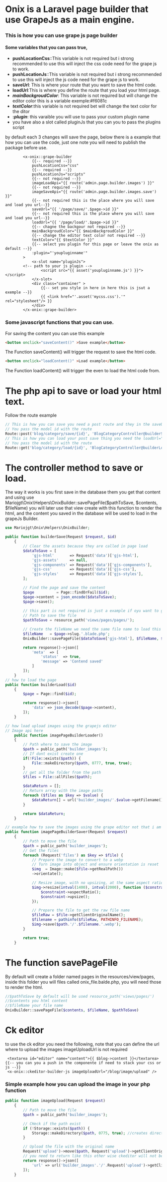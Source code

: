 # Onix is a Laravel page builder that use GrapeJs as a main engine.

### This is how you can use grape js page builder

#### Some variables that you can pass true,

- **pushLocationCss**::This variable is not required but i strong recommended to use this will inject the css code need for the grape js to work.
- **pushLocationJs**::This variable is not required but i strong recommended to use this will inject the js code need for the grape js to work.
- **saveUrl**: This is where your route that you want to save the html code.
- **loadUrl**:This is where you define the route that you load your html page.
- ***mainBackgroudColor***: This variable is not required but will change the editor color this is a variable exemple:\#f6081c
- ***textColor***:this variable is not required bet will change the text color for the ditor
- **:*plugin***: this varaible you will use to pass your custom plugin name
- you have also a slot called pluginJs that you can you to pass the plugins script

by default each 3 changes will save the page, below there is a example that how you can use the code, just one note you will need to publish the package before use.

```php+HTML
		<x-onix::grape-builder
            {{-- required --}}
            pushLocationCss="css"
            {{-- required --}}
            pushLocationJs="scripts"
            {{-- not required --}}
            imageLoadApi="{{ route('admin.page.builder.images') }}"
            {{-- not required --}}
            imageSaveApi="{{ route('admin.page.builder.images.save') }}"
            {{-- not required this is the place where you will save and load you url--}}
            saveUrl="{{ '/page/save/'.$page->id }}"
            {{-- not required this is the place where you will save and load you url--}}
            loadUrl="{{ '/page/load/'.$page->id }}"
            {{-- chagne the backgour not required --}}
            mainBackgroudColor="{{ $mainBackgroudColor }}"
            {{-- change the editor text color not required --}}
            textColor="{{ $textColor }}"
            {{-- select you plugin for this page or leave the onix as default --}}
            :plugin="'youpluginname'"
        >
            <x-slot name="pluginJs">
	    <!-- path to your js plugin -->
                <script src="{{ asset('youpluginname.js') }}"></script>
            </x-slot>
            <div class="container" >
                {{-- set you style in here in here this is jsut a exemple --}}
                {{ <link href="'.asset('mycss.css').'" rel="stylesheet"/> }}
            </div>
        </x-onix::grape-builder>
```

### Some javascript functions that you can use.

For saving the content you can use this example

```html
<button onclick="saveContent()" >Save example</button>
```

The Function saveContent() will trigger the request to save the html code.

```html
<button onclick="loadContent()" >Load example</button>
```

The Function loadContent() will trigger the even to load the html code from.

# The php api to save or load your html text.

Follow the route example

```php
// This is how you can save you need a post route and they in the saveUrl="{{'/blog/category/save/'.$blogCategory->id}}"
// You pass the model id with the route
Route::post('blog/category/save/{id}', 'BlogCategoryController@builderSave')->name('blog.category.save');
// This is how you can load your post save thing you need the loadUrl="{{'/blog/category/load/'.$blogCategory->id}}"
// You pass the model id with the route
Route::get('blog/category/load/{id}', 'BlogCategoryController@builderLoad')->name('blog.category.load');

```

# The controller method to save or load.

The way it works is you first save in the database them you get that content and using use Mariojgt\Onix\Helpers\OnixBuilder::savePageFile($pathToSave, $contents, $fileName) you will later use that view create with this function to render the html, and the content you saved in the database will be used to load in the grapeJs Builder.

```php
use Mariojgt\Onix\Helpers\OnixBuilder;

public function builderSave(Request $request, $id)
    {
        // Clear the assets because they are called in page load
        $dataToSave = [
            'gjs-html'       => Request('data')['gjs-html'],
            'gjs-assets'     => null,
            'gjs-components' => Request('data')['gjs-components'],
            'gjs-css'        => Request('data')['gjs-css'],
            'gjs-styles'     => Request('data')['gjs-styles'],
        ];

        // Find the page and save the content
        $page          = Page::findOrFail($id);
        $page->content = json_encode($dataToSave);
        $page->save();
    	
	    // this part is not required is just a example if oyu want to generate a fisical page
        // Path to save the file
        $pathToSave = resource_path('views/pages/pages/');

        // Create the fileName we need the same file name to load this page
        $fileName   = $page->slug.'.blade.php';
        OnixBuilder::savePageFile($dataToSave['gjs-html'], $fileName, $pathToSave);

        return response()->json([
            'meta'  => [
                'status'  => true,
                'message' => 'Contend saved'
            ]
        ]);
    }
// how to load the page
public function builderLoad($id)
    {
        $page = Page::find($id);

        return response()->json([
            'data' => json_decode($page->content),
        ]);
    }

// how load upload images using the grapejs editor
// Image api here
    public function imagePageBuilderLoader()
    {
        // Path where to save the image
        $path = public_path('builder_images');
        // If dont exist create one
        if(!File::exists($path)) {
            File::makeDirectory($path, 0777, true, true);
        }
        // get all the folder from the path
        $files = File::allFiles($path);

        $dataReturn = [];
        // Return array with the image paths
        foreach ($files as $key => $value) {
            $dataReturn[] = url('builder_images/'.$value->getFilename());
        }

        return $dataReturn;
    }

// example how to save the images using the grape editor not that i am using image intervention
public function imagePageBuilderSaver(Request $request)
    {
        // Path to move the file
        $path = public_path('builder_images');
        // Get the files
        foreach (Request('files') as $key => $file) {
            // Prepare the image to convert to a webp
            // Turn image into object and ensure orientation is reset
            $img  = Image::make($file->getRealPath())
            ->orientate();

            // Resize image, with no upsizing, at the same aspect ratio
            $img->resize(intval(1400), intval(2000), function ($constraint) {
                $constraint->aspectRatio();
                $constraint->upsize();
            });

            // Prepare the file to get the raw file name
            $fileRaw = $file->getClientOriginalName();
            $filename = pathinfo($fileRaw, PATHINFO_FILENAME);
            $img->save($path.'/'.$filename.'.webp');
        }

        return true;
    }
```

# The function savePageFile

By default will create a folder named pages in the resources/view/pages, inside this folder you will files called onix_file.balde.php, you will need those to render the html.

```php
//$pathToSave by default will be used resource_path('views/pages/')
//$contents you html content
//$fileName your file name
OnixBuilder::savePageFile($contents, $fileName, $pathToSave)
```



# Ck editor

to use the ck editor you need the following, note that you can define the url where to upload the images imageUploadUrl is not required

```php+HTML
 <textarea id="editor" name="content">{{ $blog->content }}</textarea>
{{-- you can you a push in the componente if need to stack your css or js --}}
 <x-onix::ckeditor-builder-js imageUploadUrl="/blog/image/upload" />
```

### Simple example how you can upload the image in your php function

```php
public function imageUpload(Request $request)
    {
        // Path to move the file
        $path = public_path('builder_images');

        // CHeck if the path exist
        if (!Storage::exists($path)) {
            Storage::makeDirectory($path, 0775, true); //creates directory
        }

        // Upload the file with the original name
        Request('upload')->move($path, Request('upload')->getClientOriginalName());
		// you need to return like this other wise ckeditor will not be able to process your image
        return response()->json([
            'url' => url('builder_images'.'/'.Request('upload')->getClientOriginalName()),
        ]);
    }
```

